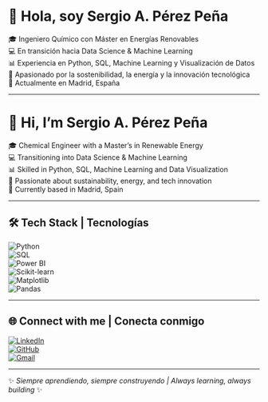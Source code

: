 # 👋 Hola, soy Sergio A. Pérez Peña  

🎓 Ingeniero Químico con Máster en Energías Renovables  
💻 En transición hacia Data Science & Machine Learning  
📊 Experiencia en Python, SQL, Machine Learning y Visualización de Datos  
🌱 Apasionado por la sostenibilidad, la energía y la innovación tecnológica  
📍 Actualmente en Madrid, España  

---

# 👋 Hi, I’m Sergio A. Pérez Peña  

🎓 Chemical Engineer with a Master’s in Renewable Energy  
💻 Transitioning into Data Science & Machine Learning  
📊 Skilled in Python, SQL, Machine Learning and Data Visualization  
🌱 Passionate about sustainability, energy, and tech innovation  
📍 Currently based in Madrid, Spain  

---

## 🛠️ Tech Stack | Tecnologías  

![Python](https://img.shields.io/badge/Python-3776AB?style=for-the-badge&logo=python&logoColor=white)  
![SQL](https://img.shields.io/badge/SQL-025E8C?style=for-the-badge&logo=sqlite&logoColor=white)  
![Power BI](https://img.shields.io/badge/PowerBI-F2C811?style=for-the-badge&logo=powerbi&logoColor=black)  
![Scikit-learn](https://img.shields.io/badge/Scikit--learn-F7931E?style=for-the-badge&logo=scikit-learn&logoColor=white)  
![Matplotlib](https://img.shields.io/badge/Matplotlib-11557c?style=for-the-badge&logo=plotly&logoColor=white)  
![Pandas](https://img.shields.io/badge/Pandas-150458?style=for-the-badge&logo=pandas&logoColor=white)  

---

## 🌐 Connect with me | Conecta conmigo  

[![LinkedIn](https://img.shields.io/badge/LinkedIn-0A66C2?style=for-the-badge&logo=linkedin&logoColor=white)](https://www.linkedin.com/in/sergioperezp/)  
[![GitHub](https://img.shields.io/badge/GitHub-100000?style=for-the-badge&logo=github&logoColor=white)](https://github.com/sappDS96)  
[![Gmail](https://img.shields.io/badge/Email-D14836?style=for-the-badge&logo=gmail&logoColor=white)](mailto:serpp.96@gmail.com)  

---

✨ *Siempre aprendiendo, siempre construyendo | Always learning, always building* ✨

